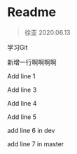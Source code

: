 # Readme

> 徐亚 2020.06.13

学习Git

新增一行啊啊啊啊

Add line 1

Add line 3

Add line 4

Add line 5

add line 6 in dev

add line 7 in master